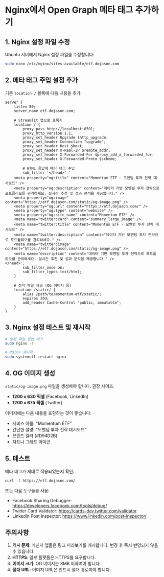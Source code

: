 # Nginx에서 Open Graph 메타 태그 추가하기

## 1. Nginx 설정 파일 수정

Ubuntu 서버에서 Nginx 설정 파일을 수정합니다:

```bash
sudo nano /etc/nginx/sites-available/etf.dojason.com
```

## 2. 메타 태그 주입 설정 추가

기존 `location /` 블록에 다음 내용을 추가:

```nginx
server {
    listen 80;
    server_name etf.dojason.com;

    # Streamlit 앱으로 프록시
    location / {
        proxy_pass http://localhost:8501;
        proxy_http_version 1.1;
        proxy_set_header Upgrade $http_upgrade;
        proxy_set_header Connection "upgrade";
        proxy_set_header Host $host;
        proxy_set_header X-Real-IP $remote_addr;
        proxy_set_header X-Forwarded-For $proxy_add_x_forwarded_for;
        proxy_set_header X-Forwarded-Proto $scheme;
        
        # HTML 응답에 메타 태그 주입
        sub_filter '</head>' '
    <meta property="og:title" content="Momentum ETF - 모멘텀 투자 전략 대시보드" />
    <meta property="og:description" content="데이터 기반 모멘텀 투자 전략으로 포트폴리오를 관리하세요. 실시간 추천 및 성과 분석을 제공합니다." />
    <meta property="og:image" content="https://etf.dojason.com/static/og-image.png" />
    <meta property="og:url" content="https://etf.dojason.com/" />
    <meta property="og:type" content="website" />
    <meta property="og:site_name" content="Momentum ETF" />
    <meta name="twitter:card" content="summary_large_image" />
    <meta name="twitter:title" content="Momentum ETF - 모멘텀 투자 전략 대시보드" />
    <meta name="twitter:description" content="데이터 기반 모멘텀 투자 전략으로 포트폴리오를 관리하세요." />
    <meta name="twitter:image" content="https://etf.dojason.com/static/og-image.png" />
    <meta name="description" content="데이터 기반 모멘텀 투자 전략으로 포트폴리오를 관리하세요. 실시간 추천 및 성과 분석을 제공합니다." />
</head>';
        sub_filter_once on;
        sub_filter_types text/html;
    }
    
    # 정적 파일 제공 (OG 이미지 등)
    location /static/ {
        alias /path/to/momentum-etf/static/;
        expires 30d;
        add_header Cache-Control "public, immutable";
    }
}
```

## 3. Nginx 설정 테스트 및 재시작

```bash
# 설정 파일 문법 체크
sudo nginx -t

# Nginx 재시작
sudo systemctl restart nginx
```

## 4. OG 이미지 생성

`static/og-image.png` 파일을 생성해야 합니다. 권장 사이즈:
- **1200 x 630 픽셀** (Facebook, LinkedIn)
- **1200 x 675 픽셀** (Twitter)

이미지에는 다음 내용을 포함하는 것이 좋습니다:
- 서비스 이름: "Momentum ETF"
- 간단한 설명: "모멘텀 투자 전략 대시보드"
- 브랜드 컬러 (#D94D2B)
- 차트나 그래프 아이콘

## 5. 테스트

메타 태그가 제대로 적용되었는지 확인:

```bash
curl -I https://etf.dojason.com/
```

또는 다음 도구들을 사용:
- Facebook Sharing Debugger: https://developers.facebook.com/tools/debug/
- Twitter Card Validator: https://cards-dev.twitter.com/validator
- LinkedIn Post Inspector: https://www.linkedin.com/post-inspector/

## 주의사항

1. **캐시 문제**: 메신저 앱들은 링크 미리보기를 캐시합니다. 변경 후 즉시 반영되지 않을 수 있습니다.
2. **HTTPS**: 일부 플랫폼은 HTTPS를 요구합니다.
3. **이미지 크기**: OG 이미지는 8MB 이하여야 합니다.
4. **절대 URL**: 이미지 URL은 반드시 절대 경로여야 합니다.
